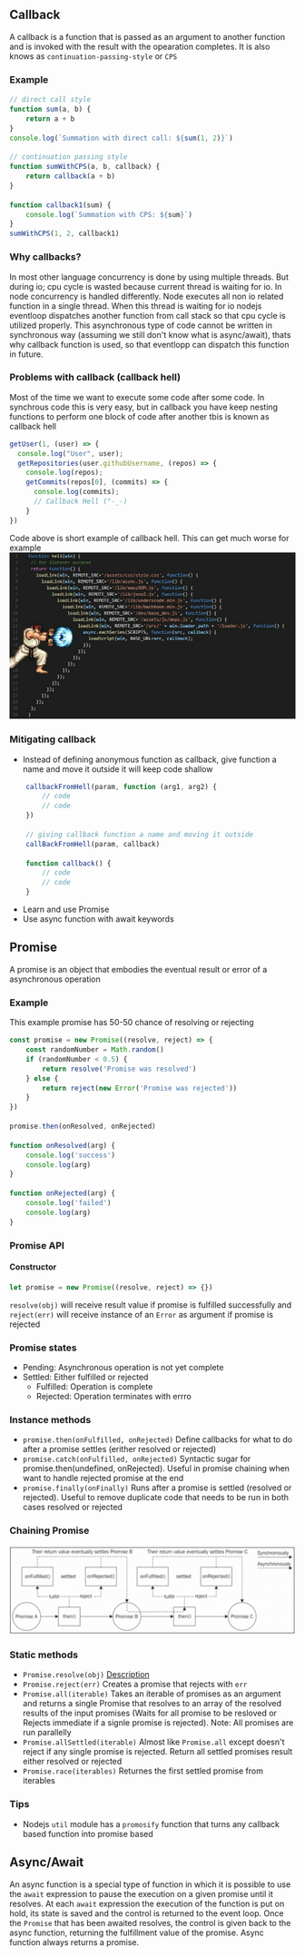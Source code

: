 ## Callback
A callback is a function that is passed as an argument to another function and is invoked
with the result with the opearation completes. It is also knows as ``continuation-passing-style`` or ``CPS``
### Example
```Javascript
// direct call style
function sum(a, b) {
    return a + b
}
console.log(`Summation with direct call: ${sum(1, 2)}`)

// continuation passing style
function sumWithCPS(a, b, callback) {
    return callback(a + b)
}

function callback1(sum) {
    console.log(`Summation with CPS: ${sum}`)
}
sumWithCPS(1, 2, callback1)
```
### Why callbacks?
In most other language concurrency is done by using multiple threads. But during io; cpu cycle is wasted because current thread is waiting for io. In node concurrency is handled differently. Node executes all non io related function in a single thread. When this thread is waiting for io nodejs eventloop dispatches another function from call stack so that cpu cycle is utilized properly. This asynchronous type of code cannot be written in synchronous way (assuming we still don't know what is async/await), thats why callback function is used, so that eventlopp can dispatch this function in future.
### Problems with callback (callback hell)
Most of the time we want to execute some code after some code. In synchrous code this is very easy, but in callback you have keep nesting functions to perform one block of code after another tbis is known as callback hell
```javascript
getUser(1, (user) => {
  console.log("User", user);
  getRepositories(user.githubUsername, (repos) => {
    console.log(repos);
    getCommits(repos[0], (commits) => {
      console.log(commits);
      // Callback Hell ("-_-)
    }
})
```
Code above is short example of callback hell. This can get much worse for example
![callback hell](callback_hell.jpeg)
### Mitigating callback
- Instead of defining anonymous function as callback, give function a name and move it outside it will keep code shallow
```javascript
    callbackFromHell(param, function (arg1, arg2) {
        // code
        // code
    })

    // giving callback function a name and moving it outside
    callBackFromHell(param, callback)

    function callback() {
        // code
        // code
    }
```
- Learn and use Promise
- Use async function with await keywords
## Promise
A promise is an object that embodies the eventual result or error of a asynchronous operation
### Example
This example promise has 50-50 chance of resolving or rejecting
```Javascript
const promise = new Promise((resolve, reject) => {
    const randomNumber = Math.random()
    if (randomNumber < 0.5) {
        return resolve('Promise was resolved')
    } else {
        return reject(new Error('Promise was rejected'))
    }
})

promise.then(onResolved, onRejected)

function onResolved(arg) {
    console.log('success')
    console.log(arg)
}

function onRejected(arg) {
    console.log('failed')
    console.log(arg)
}
```
### Promise API
#### Constructor
```javascript
let promise = new Promise((resolve, reject) => {})
```
``resolve(obj)`` will receive result value if promise is fulfilled successfully and ``reject(err)`` will receive instance of an ``Error`` as argument if promise is rejected
### Promise states
- Pending: Asynchronous operation is not yet complete
- Settled: Either fulfilled or rejected
    - Fulfilled: Operation is complete
    - Rejected: Operation terminates with errro

### Instance methods
- ``promise.then(onFulfilled, onRejected)`` Define callbacks for what to do after a promise settles (erither resolved or rejected)
- ``promise.catch(onFulfilled, onRejected)`` Syntactic sugar for promise.then(undefined, onRejected). Useful in promise chaining when want to handle rejected promise at the end
- ``promise.finally(onFinally)`` Runs after a promise is settled (resolved or rejected). Useful to remove duplicate code that needs to be run in both cases resolved or rejected
### Chaining Promise
![Promise chaining](Promise_diagram.png)
### Static methods
- ``Promise.resolve(obj)`` [Description](https://developer.mozilla.org/en-US/docs/Web/JavaScript/Reference/Global_Objects/Promise/resolve)
- ``Promise.reject(err)`` Creates a promise that rejects with ``err``
- ``Promise.all(iterable)`` Takes an iterable of promises as an argument and returns a single Promise that resolves to an array of the resolved results of the input promises (Waits for all promise to be resloved or Rejects immediate if a signle promise is rejected).
Note: All promises are run parallelly
- ``Promise.allSettled(iterable)`` Almost like ``Promise.all`` except doesn't reject if any single promise is rejected. Return all settled promises result either resolved or rejected
- ``Promise.race(iterables)`` Returnes the first settled promise from iterables
### Tips
- Nodejs ``util`` module has a ``promosify`` function that turns any callback based function into promise based

## Async/Await
An async function is a special type of function in which it is possible to
use the ``await`` expression to pause the execution on a given promise until it resolves.
At each ``await`` expression the execution of the function is put on hold, its state
is saved and the control is returned to the event loop. Once the ``Promise`` that has
been awaited resolves, the control is given back to the async function, returning the
fulfillment value of the promise. Async function always returns a promise.
